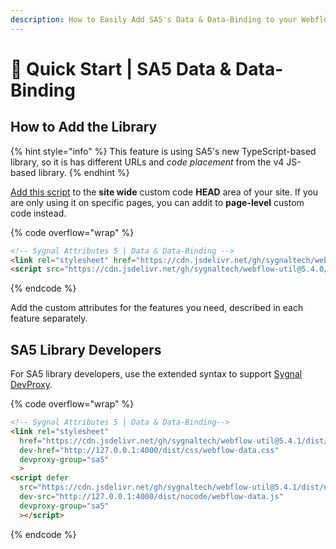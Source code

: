 ```yaml
---
description: How to Easily Add SA5's Data & Data-Binding to your Webflow Site
---
```


# 🚀 Quick Start | SA5 Data & Data-Binding

## How to Add the Library <a href="#step-1---add-the-library" id="step-1---add-the-library"></a>

{% hint style="info" %}
This feature is using SA5's new TypeScript-based library, so it is has different URLs and _code placement_ from the v4 JS-based library.&#x20;
{% endhint %}

[Add this script](../overview/how-to-add-custom-code.md) to the **site wide** custom code **HEAD** area of your site. If you are only using it on specific pages, you can addit to **page-level** custom code instead.

{% code overflow="wrap" %}
```html
<!-- Sygnal Attributes 5 | Data & Data-Binding --> 
<link rel="stylesheet" href="https://cdn.jsdelivr.net/gh/sygnaltech/webflow-util@5.4.0/dist/css/webflow-data.css"> 
<script src="https://cdn.jsdelivr.net/gh/sygnaltech/webflow-util@5.4.0/dist/nocode/webflow-data.js"></script>
```
{% endcode %}

Add the custom attributes for the features you need, described in each feature separately. &#x20;

## SA5 Library Developers

For SA5 library developers, use the extended syntax to support [Sygnal DevProxy](https://engine.sygnal.com/devproxy).&#x20;

{% code overflow="wrap" %}
```html
<!-- Sygnal Attributes 5 | Data & Data-Binding--> 
<link rel="stylesheet" 
  href="https://cdn.jsdelivr.net/gh/sygnaltech/webflow-util@5.4.1/dist/css/webflow-data.css"
  dev-href="http://127.0.0.1:4000/dist/css/webflow-data.css"
  devproxy-group="sa5"
  > 
<script defer 
  src="https://cdn.jsdelivr.net/gh/sygnaltech/webflow-util@5.4.1/dist/nocode/webflow-data.js" 
  dev-src="http://127.0.0.1:4000/dist/nocode/webflow-data.js"
  devproxy-group="sa5"
  ></script>
```
{% endcode %}













